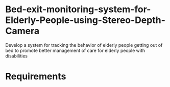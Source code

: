 ﻿# Bed-exit-monitoring-system-for-Elderly-People-using-Stereo-Depth-Camera
 Develop a system for tracking the behavior of elderly people getting out of bed to promote better management of care for elderly people with disabilities
# Requirements 

